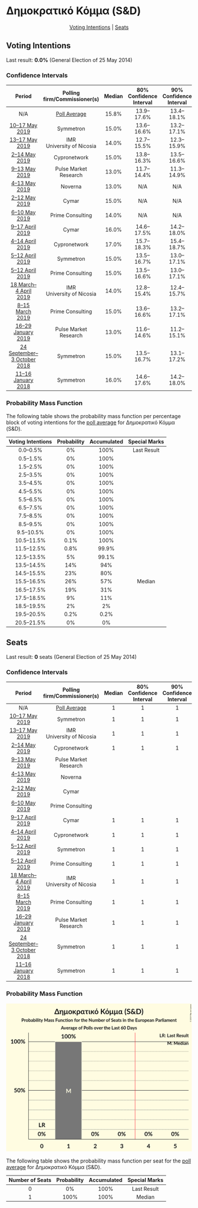 # Δημοκρατικό Κόμμα (S&D)

<p align="center"><a href="#voting-intentions">Voting Intentions</a> | <a href="#seats">Seats</a></p>

## Voting Intentions

Last result: **0.0%** (General Election of 25 May 2014)

### Confidence Intervals

| Period     | Polling firm/Commissioner(s) | Median | 80% Confidence Interval | 90% Confidence Interval | 95% Confidence Interval | 99% Confidence Interval |
|:----------:|:----------------:|:-----------:|:-----------------------:|:-----------------------:|:-----------------------:|:-----------------------:|
| N/A | [Poll Average](average.html) | 15.8% | 13.9–17.6% | 13.4–18.1% | 13.0–18.5% | 12.3–19.3% |
| [10–17 May 2019](2019-05-17-Symmetron.html) | Symmetron | 15.0% | 13.6–16.6% | 13.2–17.1% | 12.9–17.5% | 12.2–18.3% |
| [13–17 May 2019](2019-05-17-IMR.html) | IMR <br> University of Nicosia | 14.0% | 12.7–15.5% | 12.3–15.9% | 12.0–16.3% | 11.4–17.0% |
| [2–14 May 2019](2019-05-14-Cypronetwork.html) | Cypronetwork | 15.0% | 13.8–16.3% | 13.5–16.6% | 13.2–17.0% | 12.7–17.6% |
| [9–13 May 2019](2019-05-13-PulseMarketResearch.html) | Pulse Market Research | 13.0% | 11.7–14.4% | 11.3–14.9% | 11.0–15.2% | 10.4–16.0% |
| [4–13 May 2019](2019-05-13-Noverna.html) | Noverna | 13.0% | N/A | N/A | N/A | N/A |
| [2–12 May 2019](2019-05-12-Cymar.html) | Cymar | 15.0% | N/A | N/A | N/A | N/A |
| [6–10 May 2019](2019-05-10-PrimeConsulting.html) | Prime Consulting | 14.0% | N/A | N/A | N/A | N/A |
| [9–17 April 2019](2019-04-17-Cymar.html) | Cymar | 16.0% | 14.6–17.5% | 14.2–18.0% | 13.8–18.4% | 13.2–19.1% |
| [4–14 April 2019](2019-04-14-Cypronetwork.html) | Cypronetwork | 17.0% | 15.7–18.3% | 15.4–18.7% | 15.1–19.0% | 14.5–19.7% |
| [5–12 April 2019](2019-04-12-Symmetron.html) | Symmetron | 15.0% | 13.5–16.7% | 13.0–17.1% | 12.7–17.6% | 12.0–18.4% |
| [5–12 April 2019](2019-04-12-PrimeConsulting.html) | Prime Consulting | 15.0% | 13.5–16.6% | 13.0–17.1% | 12.7–17.5% | 12.0–18.4% |
| [18 March–4 April 2019](2019-04-04-IMR.html) | IMR <br> University of Nicosia | 14.0% | 12.8–15.4% | 12.4–15.7% | 12.1–16.1% | 11.6–16.8% |
| [8–15 March 2019](2019-03-15-PrimeConsulting.html) | Prime Consulting | 15.0% | 13.6–16.6% | 13.2–17.1% | 12.8–17.5% | 12.2–18.3% |
| [16–29 January 2019](2019-01-29-PulseMarketResearch.html) | Pulse Market Research | 13.0% | 11.6–14.6% | 11.2–15.1% | 10.9–15.5% | 10.2–16.3% |
| [24 September–3 October 2018](2018-10-03-Symmetron.html) | Symmetron | 15.0% | 13.5–16.7% | 13.1–17.2% | 12.7–17.6% | 12.0–18.5% |
| [11–16 January 2018](2018-01-16-Symmetron.html) | Symmetron | 16.0% | 14.6–17.6% | 14.2–18.0% | 13.9–18.4% | 13.2–19.2% |

### Probability Mass Function

The following table shows the probability mass function per percentage block of voting intentions for the [poll average](average.html) for Δημοκρατικό Κόμμα (S&D).

| Voting Intentions | Probability | Accumulated | Special Marks |
|:-----------------:|:-----------:|:-----------:|:-------------:|
| 0.0–0.5% | 0% | 100% | Last Result |
| 0.5–1.5% | 0% | 100% |  |
| 1.5–2.5% | 0% | 100% |  |
| 2.5–3.5% | 0% | 100% |  |
| 3.5–4.5% | 0% | 100% |  |
| 4.5–5.5% | 0% | 100% |  |
| 5.5–6.5% | 0% | 100% |  |
| 6.5–7.5% | 0% | 100% |  |
| 7.5–8.5% | 0% | 100% |  |
| 8.5–9.5% | 0% | 100% |  |
| 9.5–10.5% | 0% | 100% |  |
| 10.5–11.5% | 0.1% | 100% |  |
| 11.5–12.5% | 0.8% | 99.9% |  |
| 12.5–13.5% | 5% | 99.1% |  |
| 13.5–14.5% | 14% | 94% |  |
| 14.5–15.5% | 23% | 80% |  |
| 15.5–16.5% | 26% | 57% | Median |
| 16.5–17.5% | 19% | 31% |  |
| 17.5–18.5% | 9% | 11% |  |
| 18.5–19.5% | 2% | 2% |  |
| 19.5–20.5% | 0.2% | 0.2% |  |
| 20.5–21.5% | 0% | 0% |  |


## Seats

Last result: **0** seats (General Election of 25 May 2014)

### Confidence Intervals

| Period     | Polling firm/Commissioner(s) | Median | 80% Confidence Interval | 90% Confidence Interval | 95% Confidence Interval | 99% Confidence Interval |
|:----------:|:----------------:|:------:|:-----------------------:|:-----------------------:|:-----------------------:|:-----------------------:|
| N/A | [Poll Average](average.html) | 1 | 1 | 1 | 1 | 1 |
| [10–17 May 2019](2019-05-17-Symmetron.html) | Symmetron | 1 | 1 | 1 | 1 | 1 |
| [13–17 May 2019](2019-05-17-IMR.html) | IMR <br> University of Nicosia | 1 | 1 | 1 | 1 | 1 |
| [2–14 May 2019](2019-05-14-Cypronetwork.html) | Cypronetwork | 1 | 1 | 1 | 1 | 1 |
| [9–13 May 2019](2019-05-13-PulseMarketResearch.html) | Pulse Market Research |  |  |  |  |  |
| [4–13 May 2019](2019-05-13-Noverna.html) | Noverna |  |  |  |  |  |
| [2–12 May 2019](2019-05-12-Cymar.html) | Cymar |  |  |  |  |  |
| [6–10 May 2019](2019-05-10-PrimeConsulting.html) | Prime Consulting |  |  |  |  |  |
| [9–17 April 2019](2019-04-17-Cymar.html) | Cymar | 1 | 1 | 1 | 1 | 1 |
| [4–14 April 2019](2019-04-14-Cypronetwork.html) | Cypronetwork | 1 | 1 | 1 | 1 | 1 |
| [5–12 April 2019](2019-04-12-Symmetron.html) | Symmetron | 1 | 1 | 1 | 1 | 1 |
| [5–12 April 2019](2019-04-12-PrimeConsulting.html) | Prime Consulting | 1 | 1 | 1 | 1 | 1 |
| [18 March–4 April 2019](2019-04-04-IMR.html) | IMR <br> University of Nicosia | 1 | 1 | 1 | 1 | 1 |
| [8–15 March 2019](2019-03-15-PrimeConsulting.html) | Prime Consulting | 1 | 1 | 1 | 1 | 1 |
| [16–29 January 2019](2019-01-29-PulseMarketResearch.html) | Pulse Market Research | 1 | 1 | 1 | 1 | 1 |
| [24 September–3 October 2018](2018-10-03-Symmetron.html) | Symmetron | 1 | 1 | 1 | 1 | 1 |
| [11–16 January 2018](2018-01-16-Symmetron.html) | Symmetron | 1 | 1 | 1 | 1 | 1 |

### Probability Mass Function

![Graph with seats probability mass function not yet produced](average-seats-pmf-δημοκρατικόκόμμαsd.png "Seats Probability Mass Function")

The following table shows the probability mass function per seat for the [poll average](average.html) for Δημοκρατικό Κόμμα (S&D).

| Number of Seats | Probability | Accumulated | Special Marks |
|:---------------:|:-----------:|:-----------:|:-------------:|
| 0 | 0% | 100% | Last Result |
| 1 | 100% | 100% | Median |


